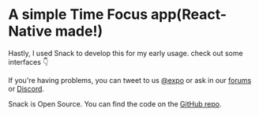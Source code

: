 # A simple Time Focus app(React-Native made!)

Hastly, I used Snack to develop this for my early usage.
check out some interfaces 👇


If you're having problems, you can tweet to us [@expo](https://twitter.com/expo) or ask in our [forums](https://forums.expo.dev/c/expo-dev-tools/61) or [Discord](https://chat.expo.dev/).

Snack is Open Source. You can find the code on the [GitHub repo](https://github.com/expo/snack).
